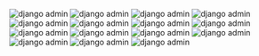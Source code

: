 ![django admin](./project_image/image%20(1).png)
![django admin](./project_image/image%20(2).png)
![django admin](./project_image/image%20(3).png)
![django admin](./project_image/image%20(4).png)
![django admin](./project_image/image%20(5).png)
![django admin](./project_image/image%20(6).png)
![django admin](./project_image/image%20(7).png)
![django admin](./project_image/image%20(8).png)
![django admin](./project_image/image%20(9).png)
![django admin](./project_image/image%20(10).png)
![django admin](./project_image/image%20(11).png)
![django admin](./project_image/image%20(12).png)
![django admin](./project_image/image%20(13).png)
![django admin](./project_image/image%20(14).png)
![django admin](./project_image/image%20(15).png)

